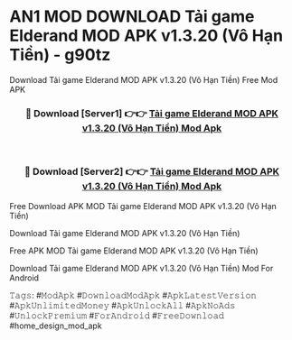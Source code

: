 # AN1 MOD DOWNLOAD Tải game Elderand MOD APK v1.3.20 (Vô Hạn Tiền) - g90tz
Download Tải game Elderand MOD APK v1.3.20 (Vô Hạn Tiền) Free Mod APK

<div align="center">
<h3>🔴 Download [Server1] 👉👉 <a href="https://apk-comot.site?title=Tải_game_Elderand_MOD_APK_v1.3.20_(Vô_Hạn_Tiền)">Tải game Elderand MOD APK v1.3.20 (Vô Hạn Tiền) Mod Apk</a></h3><br>

<h3>🔴 Download [Server2] 👉👉 <a href="https://apk-comot.site?title=Tải_game_Elderand_MOD_APK_v1.3.20_(Vô_Hạn_Tiền)">Tải game Elderand MOD APK v1.3.20 (Vô Hạn Tiền) Mod Apk</a></h3>
</div>


Free Download APK MOD Tải game Elderand MOD APK v1.3.20 (Vô Hạn Tiền)

Download Tải game Elderand MOD APK v1.3.20 (Vô Hạn Tiền) 

Free APK MOD Tải game Elderand MOD APK v1.3.20 (Vô Hạn Tiền) 

Download Tải game Elderand MOD APK v1.3.20 (Vô Hạn Tiền) Mod For Android

𝚃𝚊𝚐𝚜: #𝙼𝚘𝚍𝙰𝚙𝚔 #𝙳𝚘𝚠𝚗𝚕𝚘𝚊𝚍𝙼𝚘𝚍𝙰𝚙𝚔 #𝙰𝚙𝚔𝙻𝚊𝚝𝚎𝚜𝚝𝚅𝚎𝚛𝚜𝚒𝚘𝚗 #𝙰𝚙𝚔𝚄𝚗𝚕𝚒𝚖𝚒𝚝𝚎𝚍𝙼𝚘𝚗𝚎𝚢 #𝙰𝚙𝚔𝚄𝚗𝚕𝚘𝚌𝚔𝙰𝚕𝚕 #𝙰𝚙𝚔𝙽𝚘𝙰𝚍𝚜 #𝚄𝚗𝚕𝚘𝚌𝚔𝙿𝚛𝚎𝚖𝚒𝚞𝚖 #𝙵𝚘𝚛𝙰𝚗𝚍𝚛𝚘𝚒𝚍 #𝙵𝚛𝚎𝚎𝙳𝚘𝚠𝚗𝚕𝚘𝚊𝚍 #home_design_mod_apk